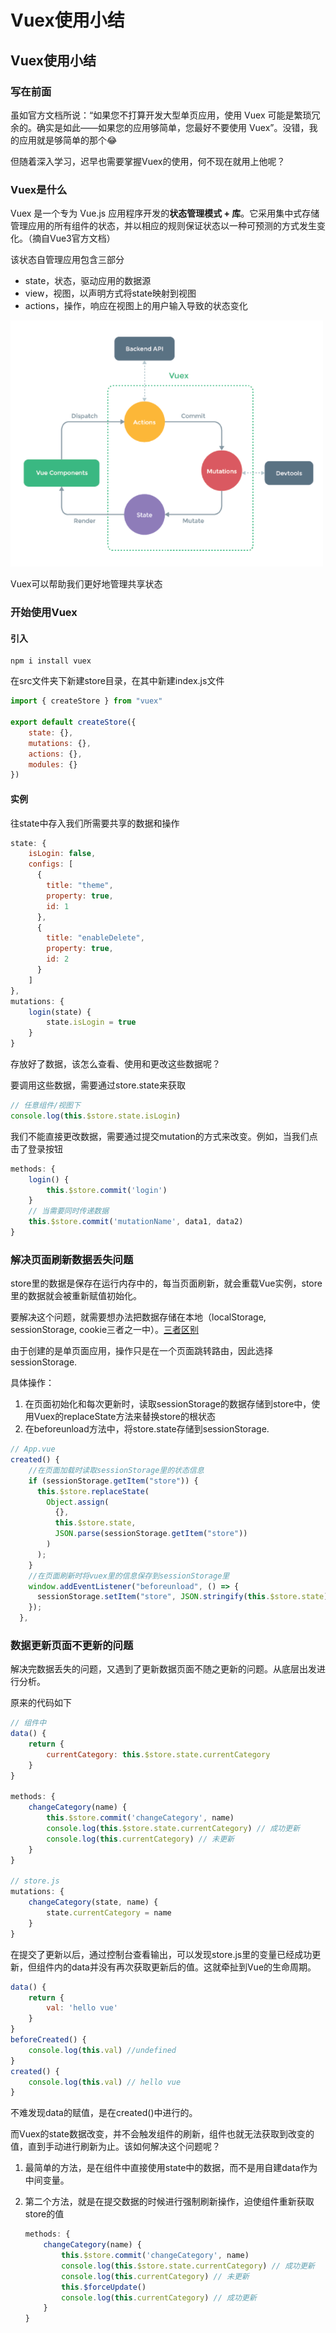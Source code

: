 # Vuex使用小结


## Vuex使用小结

### 写在前面

虽如官方文档所说：“如果您不打算开发大型单页应用，使用 Vuex 可能是繁琐冗余的。确实是如此——如果您的应用够简单，您最好不要使用 Vuex”。没错，我的应用就是够简单的那个:joy:

但随着深入学习，迟早也需要掌握Vuex的使用，何不现在就用上他呢？

### Vuex是什么

Vuex 是一个专为 Vue.js 应用程序开发的**状态管理模式 + 库**。它采用集中式存储管理应用的所有组件的状态，并以相应的规则保证状态以一种可预测的方式发生变化。（摘自Vue3官方文档）

该状态自管理应用包含三部分

- state，状态，驱动应用的数据源
- view，视图，以声明方式将state映射到视图
- actions，操作，响应在视图上的用户输入导致的状态变化

![image-20211001153324643](/images/vuex/image-20211001153324643.png)

Vuex可以帮助我们更好地管理共享状态

### 开始使用Vuex

#### 引入

```
npm i install vuex
```

在src文件夹下新建store目录，在其中新建index.js文件

``` js
import { createStore } from "vuex"

export default createStore({
    state: {},
    mutations: {},
    actions: {},
    modules: {}
})
```

#### 实例

往state中存入我们所需要共享的数据和操作

```js
state: {
	isLogin: false,
    configs: [
      {
        title: "theme",
        property: true,
        id: 1
      },
      {
        title: "enableDelete",
        property: true,
        id: 2
      }
    ]
},
mutations: {
    login(state) {
        state.isLogin = true
    }
}
```

存放好了数据，该怎么查看、使用和更改这些数据呢？

要调用这些数据，需要通过store.state来获取

```js
// 任意组件/视图下
console.log(this.$store.state.isLogin)
```

我们不能直接更改数据，需要通过提交mutation的方式来改变。例如，当我们点击了登录按钮

```js
methods: {
	login() {
		this.$store.commit('login')
	}
    // 当需要同时传递数据
    this.$store.commit('mutationName', data1, data2)
}
```

### 解决页面刷新数据丢失问题

store里的数据是保存在运行内存中的，每当页面刷新，就会重载Vue实例，store里的数据就会被重新赋值初始化。

要解决这个问题，就需要想办法把数据存储在本地（localStorage, sessionStorage, cookie三者之一中）。[三者区别](/#)

由于创建的是单页面应用，操作只是在一个页面跳转路由，因此选择sessionStorage.

具体操作：

1. 在页面初始化和每次更新时，读取sessionStorage的数据存储到store中，使用Vuex的replaceState方法来替换store的根状态
2. 在beforeunload方法中，将store.state存储到sessionStorage.

```js
// App.vue
created() {
    //在页面加载时读取sessionStorage里的状态信息
    if (sessionStorage.getItem("store")) {
      this.$store.replaceState(
        Object.assign(
          {},
          this.$store.state,
          JSON.parse(sessionStorage.getItem("store"))
        )
      );
    }
    //在页面刷新时将vuex里的信息保存到sessionStorage里
    window.addEventListener("beforeunload", () => {
      sessionStorage.setItem("store", JSON.stringify(this.$store.state));
    });
  },
```

### 数据更新页面不更新的问题

解决完数据丢失的问题，又遇到了更新数据页面不随之更新的问题。从底层出发进行分析。

原来的代码如下

```js
// 组件中
data() {
	return {
		currentCategory: this.$store.state.currentCategory
	}
}

methods: {
    changeCategory(name) {
        this.$store.commit('changeCategory', name)
        console.log(this.$store.state.currentCategory) // 成功更新
        console.log(this.currentCategory) // 未更新
    }
}

// store.js
mutations: {
    changeCategory(state, name) {
        state.currentCategory = name
    }
}
```

在提交了更新以后，通过控制台查看输出，可以发现store.js里的变量已经成功更新，但组件内的data并没有再次获取更新后的值。这就牵扯到Vue的生命周期。

```js
data() {
    return {
        val: 'hello vue'
    }
}
beforeCreated() {
	console.log(this.val) //undefined
}
created() {
	console.log(this.val) // hello vue
}
```

不难发现data的赋值，是在created()中进行的。

而Vuex的state数据改变，并不会触发组件的刷新，组件也就无法获取到改变的值，直到手动进行刷新为止。该如何解决这个问题呢？

1. 最简单的方法，是在组件中直接使用state中的数据，而不是用自建data作为中间变量。

2. 第二个方法，就是在提交数据的时候进行强制刷新操作，迫使组件重新获取store的值

   ```js
   methods: {
       changeCategory(name) {
           this.$store.commit('changeCategory', name)
           console.log(this.$store.state.currentCategory) // 成功更新
           console.log(this.currentCategory) // 未更新
           this.$forceUpdate()
           console.log(this.currentCategory) // 成功更新
       }
   }
   ```


